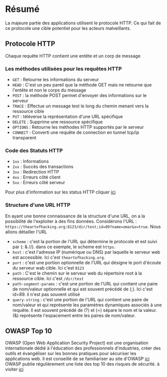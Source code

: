 # Résumé

La majeure partie des applications utilisent le protocole HTTP. Ce qui fait de ce protocole une cible potentiel pour les acteurs malveillants.

## Protocole HTTP

Chaque requête HTTP contient une entête et un corp de message

### Les méthodes utilisées pour les requêtes HTTP

- ```GET``` : Retourne les informations du serveur
- ```HEAD``` : C'est un peu pareil que la méthode GET mais ne retourne que l'entête et non le corps du message
- ```POST``` : la méthode POST permet d'envoyer des informations sur le serveur
- ```TRACE``` : Effectue un message test le long du chemin menant vers la ressource cible
- ```PUT``` : téléverse la représentation d'une URL spécifique
- ```DELETE``` : Supprime une ressource spécifique
- ```OPTIONS``` : Retourne les méthodes HTTP supportés par le serveur
- ```CONNECT``` : Converti une requête de connection en tunnel tcp/ip transparent

### Code des Statuts HTTP

- ```1xx``` : Informations
- ```2xx``` : Succès des transactions
- ```3xx``` : Redirection HTTP
- ```4xx``` : Erreurs côté client
- ```5xx``` : Erreurs côté serveur

Pour plus d'information sur les status HTTP cliquer [ici](https://www.w3schools.com/tags/ref_httpmessages.asp)

### Structure d'une URL HTTP

En ayant une bonne connaissance de la structure d'une URL, on a la possibilité de l'exploiter à des fins données.
Considérons l'URL : ```https://theartofhacking.org:8123/dir/test;id=89?name=omar&x=true```. Nous allons détailler l'URL

- ```scheme``` : c'est la portion de l'URL qui détermine le protocole et est suivi par (: & //). dans ce exemple, le scheme est ```https```.
- ```host``` : c'est l'adresse IP (numérique ou DNS) par laquelle le serveur web est accessible. Ici c'est ```theartofhacking.org```.
- ```port``` : c'est une portion optionnelle de l'URL qui désigne le port d'écoute du serveur wab cible. Ici c'est ```8123```
- ```path``` : C'est le chemin sur le serveur web du répertoire root à la ressource cible. Ici c'est ```/dir/test```
- ```path-segment-params``` : c'est une portion de l'URL qui contient une paire de nom/valeur optionnelle et qui est souvent précédé de (;). Ici c'est id=89. il n'est pas souvent utilisé
- ```query-string``` : c'est une portion de l'URL qui contient une paire de nom/valeur et qui représente les paramètres dynamiques associés à une requête. Il est souvent précédé de (?) et (=) sépare le nom et la valeur. (&) représente l'espacement entre les paires de nom/valeur.

## OWASP Top 10

OWASP (Open Web Application Security Project) est une organisation internationale dédié à l'éducation des professionnels d'industries, créer des outils et évangéliser sur les bonnes pratiques pour sécuriser les applications web.
Il est conseillé de se familiariser au site d'OWASP [ici](https://www.owasp.org)
OWASP publie régulièrement une liste des top 10 des risques de sécurité. à visiter [ici](https://owasp.org/www-project-top-ten/)
